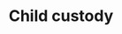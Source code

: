 ---
title: Child custody
longTitle: 'Child custody'
tags:
- gccommon
relatedTerm:
- "[[Family law Divorce Children Child support]]"
---